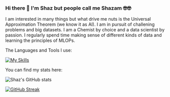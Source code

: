 ### Hi there 👋 I'm Shaz but people call me Shazam 🤓🤓


I am interested in many things but what drive me nuts is the Universal Approximation Theorem (we know it as AI). I am in pursuit of challening problems and big datasets. I am a Chemist by choice and a data scientist by passion. I regularly spend time making sense of different kinds of data and learning the principles of MLOPs.

The Languages and Tools I use:

[![My Skills](https://skillicons.dev/icons?i=python,pytorch,tensorflow,scikitlearn,html,css,javascript,bootstrap,flask,django,redis,Node,nginx,linux,docker,postgresql,git&theme=light)](https://skillicons.dev)

<!--
**shazam37/shazam37** is a ✨ _special_ ✨ repository because its `README.md` (this file) appears on your GitHub profile.

Here are some ideas to get you started:

- 🔭 I’m currently working on ...
- 🌱 I’m currently learning ...
- 👯 I’m looking to collaborate on ...
- 🤔 I’m looking for help with ...
- 💬 Ask me about ...
- 📫 How to reach me: ...
- 😄 Pronouns: ...
- ⚡ Fun fact: ...
-->
You can find my stats here:

![Shaz's GitHub stats](https://github-readme-stats.vercel.app/api?username=shazam37&show_icons=true&theme=cobalt)

[![GitHub Streak](https://github-readme-streak-stats.herokuapp.com?user=shazam37)](https://git.io/streak-stats)
